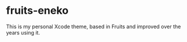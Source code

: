 # fruits-eneko
This is my personal Xcode theme, based in Fruits and improved over the years using it.
